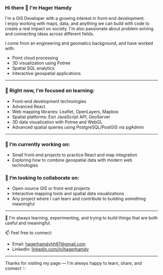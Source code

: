 ### Hi there 👋 I'm Hager Hamdy

I'm a GIS Developer with a growing interest in front-end development.  
I enjoy working with maps, data, and anything we can build with code to create a real impact on society. I'm also passionate about problem solving and connecting ideas across different fields.

I come from an engineering and geomatics background, and have worked with:
- Point cloud processing  
- 3D visualization using Potree  
- Spatial SQL analytics  
- Interactive geospatial applications

---

### 🚧 Right now, I'm focused on learning:
- Front-end development technologies  
- Advanced React  
- Web mapping libraries: Leaflet, OpenLayers, Mapbox  
- Spatial platforms: Esri JavaScript API, GeoServer  
- 3D data visualization with Potree and WebGL  
- Advanced spatial queries using PostgreSQL/PostGIS via pgAdmin  

---

### 🔭 I’m currently working on:
- Small front-end projects to practice React and map integration
- Exploring how to combine geospatial data with modern web technologies

### 🤝 I’m looking to collaborate on:
- Open-source GIS or front-end projects
- Interactive mapping tools and spatial data visualizations
- Any project where I can learn and contribute to building something meaningful

---

🌱 I'm always learning, experimenting, and trying to build things that are both useful and meaningful.

📫 Feel free to connect:  
- Email: hagerhamdyhh97@gmail.com  
- LinkedIn: [linkedin.com/in/hagerhamdy](www.linkedin.com/in/hager-hamdy-460a42201)

---

Thanks for visiting my page — I'm always happy to learn, share, and connect ✨
